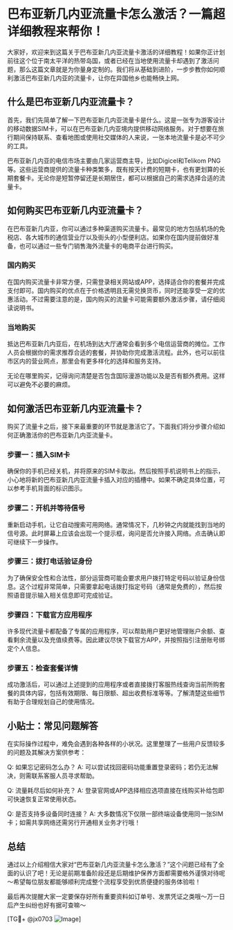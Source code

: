 # 巴布亚新几内亚流量卡怎么激活？一篇超详细教程来帮你！

大家好，欢迎来到这篇关于巴布亚新几内亚流量卡激活的详细教程！如果你正计划前往这个位于南太平洋的热带岛国，或者已经在当地使用流量卡却遇到了激活问题，那么这篇文章就是为你量身定制的。我们将从基础到进阶，一步步教你如何顺利激活巴布亚新几内亚的流量卡，让你在异国他乡也能畅快上网。

## 什么是巴布亚新几内亚流量卡？

首先，我们先简单了解一下巴布亚新几内亚流量卡是什么。这是一张专为游客设计的移动数据SIM卡，可以在巴布亚新几内亚境内提供移动网络服务。对于想要在旅行期间保持联系、查看地图或使用社交媒体的人来说，一张本地流量卡是必不可少的工具。

巴布亚新几内亚的电信市场主要由几家运营商主导，比如Digicel和Telikom PNG等。这些运营商提供的流量卡种类繁多，既有按天计费的短期卡，也有更划算的长期套餐卡。无论你是短暂停留还是长期居住，都可以根据自己的需求选择合适的流量卡。

## 如何购买巴布亚新几内亚流量卡？

在巴布亚新几内亚，你可以通过多种渠道购买流量卡。最常见的地方包括机场的免税店、各大城市的通信营业厅以及街头的小型便利店。如果你在国内提前做好准备，也可以通过一些专门销售海外流量卡的电商平台进行购买。

### 国内购买

在国内购买流量卡非常方便，只需登录相关网站或APP，选择适合你的套餐并完成支付即可。国内购买的优点在于价格透明且无需兑换货币，同时还能享受一定的优惠活动。不过需要注意的是，国内购买的流量卡可能需要额外激活步骤，请仔细阅读说明书。

### 当地购买

抵达巴布亚新几内亚后，在机场到达大厅通常会看到多个电信运营商的摊位。工作人员会根据你的需求推荐合适的套餐，并协助你完成激活流程。此外，也可以前往市区内的营业网点，那里会有更多样化的选择和服务支持。

无论在哪里购买，记得询问清楚是否包含国际漫游功能以及是否有额外费用。这样可以避免不必要的麻烦。

## 如何激活巴布亚新几内亚流量卡？

购买了流量卡之后，接下来最重要的环节就是激活它了。下面我们将分步骤介绍如何正确激活你的巴布亚新几内亚流量卡。

### 步骤一：插入SIM卡

确保你的手机已经关机，并将原来的SIM卡取出。然后按照手机说明书上的指示，小心地将新的巴布亚新几内亚流量卡插入对应的插槽中。如果不确定具体位置，可以参考手机背面的标识图示。

### 步骤二：开机并等待信号

重新启动手机，让它自动搜索可用网络。通常情况下，几秒钟之内就能找到当地的信号源。此时屏幕上应该会出现一个提示框，询问是否允许接入网络。点击确认即可继续下一步操作。

### 步骤三：拨打电话验证身份

为了确保安全性和合法性，部分运营商可能会要求用户拨打特定号码以验证身份信息。这个过程非常简单，只需要拿起电话拨打指定号码（通常是免费的），然后按照语音提示输入相关信息即可完成验证。

### 步骤四：下载官方应用程序

许多现代流量卡都配备了专属的应用程序，可以帮助用户更好地管理账户余额、查看剩余流量以及充值续费等。因此建议尽快下载官方APP，并按照指引注册账号绑定个人信息。

### 步骤五：检查套餐详情

成功激活后，可以通过上述提到的应用程序或者直接拨打客服热线查询当前所购套餐的具体内容，包括有效期限、每日限额、超出收费标准等等。了解清楚这些细节有助于合理规划自己的使用情况。

## 小贴士：常见问题解答

在实际操作过程中，难免会遇到各种各样的小状况。这里整理了一些用户反馈较多的问题及其解决方案供参考：

Q: 如果忘记密码怎么办？
A: 可以尝试找回密码功能重置登录密码；若仍无法解决，则需联系客服人员寻求帮助。

Q: 流量耗尽后如何补充？
A: 登录官网或APP选择相应选项直接在线购买补给包即可快速恢复正常使用状态。

Q: 是否支持多设备同时连接？
A: 大多数情况下仅限一部终端设备使用同一张SIM卡；如需共享网络还需另行开通相关业务才行哦！

## 总结

通过以上介绍相信大家对“巴布亚新几内亚流量卡怎么激活？”这个问题已经有了全面的认识了吧！无论是前期准备阶段还是后期维护保养方面都需要格外谨慎对待呢～希望每位朋友都能够顺利完成整个流程享受到优质便捷的服务体验啦！

最后再次提醒大家一定要保存好所有重要资料如订单号、发票凭证之类哦～万一日后产生纠纷也好有据可查嘛～

[TG💪+ @jx0703 ![Image](https://github.com/user-attachments/assets/dbca1d08-cadb-493c-b0ec-ad6f7a83f270)]